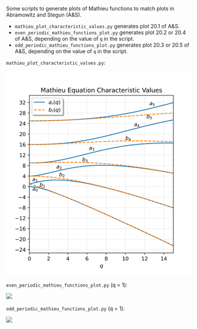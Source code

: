 Some scripts to generate plots of Mathieu functions to match
plots in Abramowitz and Stegun (A&S).

* `mathieu_plot_characteristic_values.py` generates plot 20.1 of A&S.
* `even_periodic_mathieu_functions_plot.py` generates plot 20.2 or 20.4
  of A&S, depending on the value of `q` in the script.
* `odd_periodic_mathieu_functions_plot.py` generates plot 20.3 or 20.5
  of A&S, depending on the value of `q` in the script.


`mathieu_plot_characteristic_values.py`:

![](https://github.com/WarrenWeckesser/experiments/blob/master/python/scipy/mathieu-plots/images/mathieu_plot_characteristic_values.svg)


`even_periodic_mathieu_functions_plot.py` (q = 1):

![](https://github.com/WarrenWeckesser/experiments/blob/master/python/scipy/mathieu-plots/images/even_periodic_mathieu_functions_plot.svg)


`odd_periodic_mathieu_functions_plot.py` (q = 1):

![](https://github.com/WarrenWeckesser/experiments/blob/master/python/scipy/mathieu-plots/images/odd_periodic_mathieu_functions_plot.svg)
